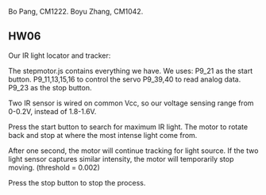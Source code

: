 Bo Pang, CM1222.
Boyu Zhang, CM1042.

HW06
-----
Our IR light locator and tracker:

The stepmotor.js contains everything we have. We uses:
P9_21 as the start button.
P9_11,13,15,16 to control the servo
P9_39,40 to read analog data.
P9_23 as the stop button.

Two IR sensor is wired on common Vcc, so our voltage sensing range from 0-0.2V,
instead of 1.8-1.6V.

Press the start button to search for maximum IR light. The motor to rotate back and stop at
where the most intense light come from.

After one second, the motor will continue tracking for light source.
If the two light sensor captures similar intensity, the motor will temporarily stop moving.
(threshold = 0.002)

Press the stop button to stop the process.


